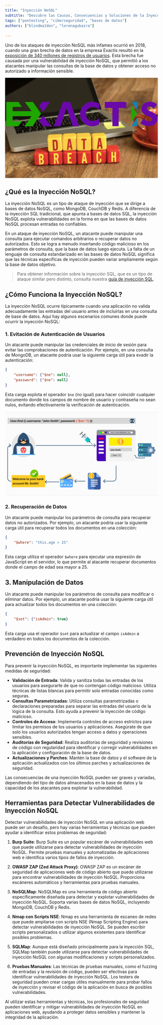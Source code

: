 ```yaml
---
title: "Inyección NoSQL"
subtitle: "Descubre las Causas, Consecuencias y Soluciones de la Inyección NoSQL: Una Guía Completa para Prevenir y Mitigar Vulnerabilidades en Bases de Datos NoSQL"
tags: ["pentesting", "ciberseguridad", "bases de datos"]
authors: ["blindma1den", "lorenagubaira"]

---
```


Uno de los ataques de inyección NoSQL más infames ocurrió en 2018, cuando una gran brecha de datos en la empresa Exactis resultó en la [exposición de 340 millones de registros de usuarios](https://es.wikipedia.org/wiki/Exactis#Fuga_de_datos). Esta brecha fue causada por una vulnerabilidad de inyección NoSQL, que permitió a los atacantes manipular las consultas de la base de datos y obtener acceso no autorizado a información sensible.

![exactis](https://github.com/4GeeksAcademy/cybersecurity-syllabus/blob/main/assets/pentesting-red-team/exactis.jpeg?raw=true)

## ¿Qué es la Inyección NoSQL?

La inyección NoSQL es un tipo de ataque de inyección que se dirige a bases de datos NoSQL, como MongoDB, CouchDB y Redis. A diferencia de la inyección SQL tradicional, que apunta a bases de datos SQL, la inyección NoSQL explota vulnerabilidades en la forma en que las bases de datos NoSQL procesan entradas no confiables.

En un ataque de inyección NoSQL, un atacante puede manipular una consulta para ejecutar comandos arbitrarios o recuperar datos no autorizados. Esto se logra a menudo insertando código malicioso en los parámetros de consulta, que la base de datos luego ejecuta. La falta de un lenguaje de consulta estandarizado en las bases de datos NoSQL significa que las técnicas específicas de inyección pueden variar ampliamente según la base de datos objetivo.

> Para obtener información sobre la inyección SQL, que es un tipo de ataque similar pero distinto, consulta nuestra [guía de inyección SQL](https://4geeks.com/lesson/what-is-and-how-to-prevent-sql-injection).

## ¿Cómo Funciona la Inyección NoSQL?

La inyección NoSQL ocurre típicamente cuando una aplicación no valida adecuadamente las entradas del usuario antes de incluirlas en una consulta de base de datos. Aquí hay algunos escenarios comunes donde puede ocurrir la inyección NoSQL:

### 1. Evitación de Autenticación de Usuarios

Un atacante puede manipular las credenciales de inicio de sesión para evitar las comprobaciones de autenticación. Por ejemplo, en una consulta de MongoDB, un atacante podría usar la siguiente carga útil para evadir la autenticación:

```json
{
    "username": {"$ne": null},
    "password": {"$ne": null}
}
```

Esta carga explota el operador `$ne` (no igual) para hacer coincidir cualquier documento donde los campos de nombre de usuario y contraseña no sean nulos, evitando efectivamente la verificación de autenticación.

![NoSQL1](https://github.com/4GeeksAcademy/cybersecurity-syllabus/blob/main/assets/NoSQL1.png?raw=true)

### 2. Recuperación de Datos

Un atacante puede manipular los parámetros de consulta para recuperar datos no autorizados. Por ejemplo, un atacante podría usar la siguiente carga útil para recuperar todos los documentos en una colección:

```json
{
    "$where": "this.age > 25"
}
```

Esta carga utiliza el operador `$where` para ejecutar una expresión de JavaScript en el servidor, lo que permite al atacante recuperar documentos donde el campo de edad sea mayor a 25.

## 3. Manipulación de Datos

Un atacante puede manipular los parámetros de consulta para modificar o eliminar datos. Por ejemplo, un atacante podría usar la siguiente carga útil para actualizar todos los documentos en una colección:

```json
{
    "$set": {"isAdmin": true}
}
```

Esta carga usa el operador `$set` para actualizar el campo `isAdmin` a verdadero en todos los documentos de la colección.

## Prevención de Inyección NoSQL

Para prevenir la inyección NoSQL, es importante implementar las siguientes medidas de seguridad:

- **Validación de Entrada**: Valida y sanitiza todas las entradas de los usuarios para asegurarte de que no contengan código malicioso. Utiliza técnicas de listas blancas para permitir solo entradas conocidas como seguras.
- **Consultas Parametrizadas**: Utiliza consultas parametrizadas o declaraciones preparadas para separar las entradas del usuario de la lógica de la consulta. Esto ayuda a prevenir la inyección de código malicioso.
- **Controles de Acceso**: Implementa controles de acceso estrictos para limitar los permisos de los usuarios y aplicaciones. Asegúrate de que solo los usuarios autorizados tengan acceso a datos y operaciones sensibles.
- **Auditorías de Seguridad**: Realiza auditorías de seguridad y revisiones de código con regularidad para identificar y corregir vulnerabilidades en la aplicación y configuración de la base de datos.
- **Actualizaciones y Parches**: Mantén la base de datos y el software de la aplicación actualizados con los últimos parches y actualizaciones de seguridad.

Las consecuencias de una inyección NoSQL pueden ser graves y variadas, dependiendo del tipo de datos almacenados en la base de datos y la capacidad de los atacantes para explotar la vulnerabilidad.

## Herramientas para Detectar Vulnerabilidades de Inyección NoSQL

Detectar vulnerabilidades de inyección NoSQL en una aplicación web puede ser un desafío, pero hay varias herramientas y técnicas que pueden ayudar a identificar estos problemas de seguridad:

1. **Burp Suite**: Burp Suite es un popular escáner de vulnerabilidades web que puede utilizarse para detectar vulnerabilidades de inyección NoSQL. Permite pruebas manuales y automatizadas de aplicaciones web e identifica varios tipos de fallos de inyección.

2. **OWASP ZAP (Zed Attack Proxy)**: OWASP ZAP es un escáner de seguridad de aplicaciones web de código abierto que puede utilizarse para encontrar vulnerabilidades de inyección NoSQL. Proporciona escáneres automáticos y herramientas para pruebas manuales.

3. **NoSQLMap**: NoSQLMap es una herramienta de código abierto específicamente diseñada para detectar y explotar vulnerabilidades de inyección NoSQL. Soporta varias bases de datos NoSQL, incluyendo MongoDB, CouchDB y Redis.

4. **Nmap con Scripts NSE**: Nmap es una herramienta de escaneo de redes que puede ampliarse con scripts NSE (Nmap Scripting Engine) para detectar vulnerabilidades de inyección NoSQL. Se pueden escribir scripts personalizados o utilizar algunos existentes para identificar posibles problemas.

5. **SQLMap**: Aunque está diseñado principalmente para la inyección SQL, SQLMap también puede utilizarse para detectar vulnerabilidades de inyección NoSQL con algunas modificaciones y scripts personalizados.

6. **Pruebas Manuales**: Las técnicas de pruebas manuales, como el fuzzing de entradas y la revisión de código, pueden ser efectivas para identificar vulnerabilidades de inyección NoSQL. Los testers de seguridad pueden crear cargas útiles manualmente para probar fallos de inyección y revisar el código de la aplicación en busca de posibles vulnerabilidades.

Al utilizar estas herramientas y técnicas, los profesionales de seguridad pueden identificar y mitigar vulnerabilidades de inyección NoSQL en aplicaciones web, ayudando a proteger datos sensibles y mantener la integridad de la aplicación.